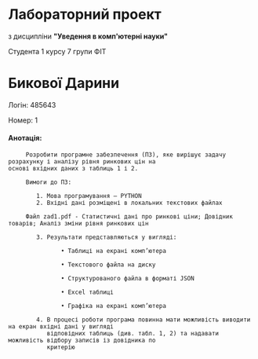 # Лабораторний проект
з дисципліни **"Уведення в комп'ютерні науки"**

Студента 1 курсу 7 групи ФІТ

# Бикової Дарини

Логін: 485643

Номер: 1

#### Анотація:

         Розробити програмне забезпечення (ПЗ), яке вирішує задачу розрахунку і аналізу рівня ринкових цін на 
    основі вхідних даних з таблиць 1 і 2.

         Вимоги до ПЗ:

            1. Мова програмування – PYTHON 
            2. Вхідні дані розміщені в локальних текстових файлах 

         Файл zad1.pdf - Статистичні дані про ринкові ціни; Довідник товарів; Аналіз зміни рівня ринкових цін

            3. Результати представляються у вигляді:

                   • Таблиці на екрані комп’ютера 
 
                   • Текстового файла на диску 
 
                   • Структурованого файла в форматі JSON 
 
                   • Excel таблиці 
 
                   • Графіка на екрані комп’ютера
 
            4. В процесі роботи програма повинна мати можливість виводити на екран вхідні дані у вигляді 
               відповідних таблиць (див. табл. 1, 2) та надавати можливість відбору записів із довідника по 
               критерію
